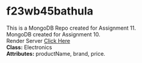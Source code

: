 # f23wb45bathula
This is a MongoDB Repo created for Assignment 11.<br>
MongoDB created for Assignment 10.<br>
Render Server [Click Here](https://s23db45bathula.onrender.com/)<br>
**Class:** Electronics<br>
**Attributes:** productName, brand, price.
